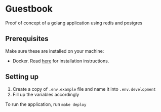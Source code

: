 # Guestbook

Proof of concept of a golang application using redis and postgres

## Prerequisites

Make sure these are installed on your machine:

- Docker. Read [here](https://docs.docker.com/install/linux/docker-ce/ubuntu/) for installation instructions.

## Setting up

1. Create a copy of `.env.example` file and name it into `.env.development`
2. Fill up the variables accordingly

To run the application, run `make deploy` 

